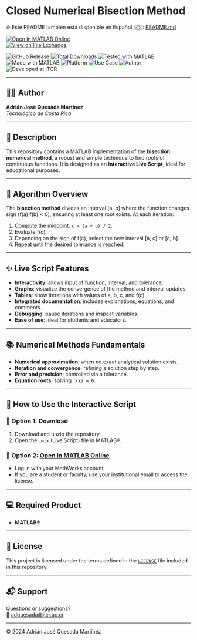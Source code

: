 # Closed Numerical Bisection Method

🌐 Este README también está disponible en Español 🇪🇸: [README.md](README.md)

[![Open in MATLAB Online](https://www.mathworks.com/images/responsive/global/open-in-matlab-online.svg)](https://matlab.mathworks.com/open/github/v1?repo=adriancrc/Metodo-numerico-de-Biseccion)  
[![View on File Exchange](https://www.mathworks.com/matlabcentral/images/matlab-file-exchange.svg)](https://la.mathworks.com/matlabcentral/fileexchange/180635-metodo-numerico-de-biseccion)

![GitHub Release](https://img.shields.io/github/v/release/adriancrc/Metodo-numerico-de-Biseccion)
![Total Downloads](https://img.shields.io/github/downloads/adriancrc/Metodo-numerico-de-Biseccion/total)
![Tested with MATLAB](https://img.shields.io/endpoint?url=https%3A%2F%2Fraw.githubusercontent.com%2Fadriancrc%2FMetodo-numerico-de-Biseccion%2Fmain%2Freport%2Fbadge%2Ftested_with.json)
![Made with MATLAB](https://img.shields.io/badge/Made%20with-MATLAB-blue)
![Platform](https://img.shields.io/badge/Platform-Windows%20%7C%20macOS%20%7C%20Linux-lightgrey)
![Use Case](https://img.shields.io/badge/Use-Educational-success)
![Author](https://img.shields.io/badge/Author-Adrián%20Quesada%20Martínez-blueviolet)
![Developed at ITCR](https://img.shields.io/badge/Developed%20at-ITCR-blue)


---

## 👨‍💻 Author
**Adrián José Quesada Martínez**  
*Tecnológico de Costa Rica*

---

## 📘 Description

This repository contains a MATLAB implementation of the **bisection numerical method**, a robust and simple technique to find roots of continuous functions. It is designed as an **interactive Live Script**, ideal for educational purposes.

---

## 🧠 Algorithm Overview

The **bisection method** divides an interval \[a, b\] where the function changes sign (f(a)·f(b) < 0), ensuring at least one root exists. At each iteration:

1. Compute the midpoint: `c = (a + b) / 2`.
2. Evaluate f(c).
3. Depending on the sign of f(c), select the new interval \[a, c\] or \[c, b\].
4. Repeat until the desired tolerance is reached.

---

## ✨ Live Script Features

- **Interactivity**: allows input of function, interval, and tolerance.
- **Graphs**: visualize the convergence of the method and interval updates.
- **Tables**: show iterations with values of a, b, c, and f(c).
- **Integrated documentation**: includes explanations, equations, and comments.
- **Debugging**: pause iterations and inspect variables.
- **Ease of use**: ideal for students and educators.

---

## 📚 Numerical Methods Fundamentals

- **Numerical approximation**: when no exact analytical solution exists.
- **Iteration and convergence**: refining a solution step by step.
- **Error and precision**: controlled via a tolerance.
- **Equation roots**: solving `f(x) = 0`.

---

## 🚀 How to Use the Interactive Script

### 🔹 Option 1: Download

1. Download and unzip the repository.
2. Open the `.mlx` (Live Script) file in MATLAB®.

### 🔹 Option 2: [Open in MATLAB Online](https://matlab.mathworks.com/open/github/v1?repo=adriancrc/Metodo-numerico-de-Biseccion)

- Log in with your MathWorks account.
- If you are a student or faculty, use your institutional email to access the license.

---

## 💻 Required Product

- **MATLAB®**

---

## 📄 License

This project is licensed under the terms defined in the [`LICENSE`](LICENSE) file included in this repository.

---

## 📬 Support

Questions or suggestions?  
📧 [adquesada@itcr.ac.cr](mailto:adquesada@itcr.ac.cr)

---

© 2024 Adrián José Quesada Martínez
